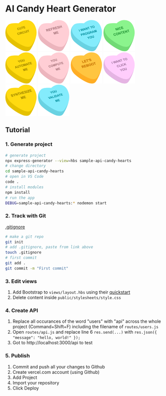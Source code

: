 
# AI Candy Heart Generator

<img src="public/assets/img/heart-3.png" width="100px">
<img src="public/assets/img/heart-1.png" width="100px">
<img src="public/assets/img/heart-4.png" width="100px">
<img src="public/assets/img/heart-2.png" width="100px">
<img src="public/assets/img/heart-5.png" width="100px">
<img src="public/assets/img/heart-11.png" width="100px">
<img src="public/assets/img/heart-8.png" width="100px">
<img src="public/assets/img/heart-6.png" width="100px"> 
<img src="public/assets/img/heart-7.png" width="100px">
<img src="public/assets/img/heart-15.png" width="100px">


## Tutorial

### 1. Generate project

```bash
# generate project
npx express-generator --view=hbs sample-api-candy-hearts
# change directory
cd sample-api-candy-hearts
# open in VS Code
code .
# install modules
npm install
# run the app
DEBUG=sample-api-candy-hearts:* nodemon start
```



### 2. Track with Git

[.gitignore](https://www.toptal.com/developers/gitignore/api/node,macos,windows)

```bash
# make a git repo
git init
# add .gitignore, paste from link above
touch .gitignore
# first commit
git add .
git commit -m "First commit"
```


### 3. Edit views

1. Add Bootstrap to `views/layout.hbs` using their [quickstart](https://getbootstrap.com/docs/5.3/getting-started/introduction/#quick-start)
1. Delete content inside `public/stylesheets/style.css`


### 4. Create API

1. Replace all occurances of the word "users" with "api" across the whole project (Command+Shift+F) including the filename of `routes/users.js`
1. Open `routes/api.js` and replace line 6 `res.send(...)` with `res.json({ "message": "hello, world!" });` 
1. Got to http://localhost:3000/api to test


### 5. Publish

1. Commit and push all your changes to Github
1. Create vercel.com account (using Github)
1. Add Project
1. Import your repository
1. Click Deploy
